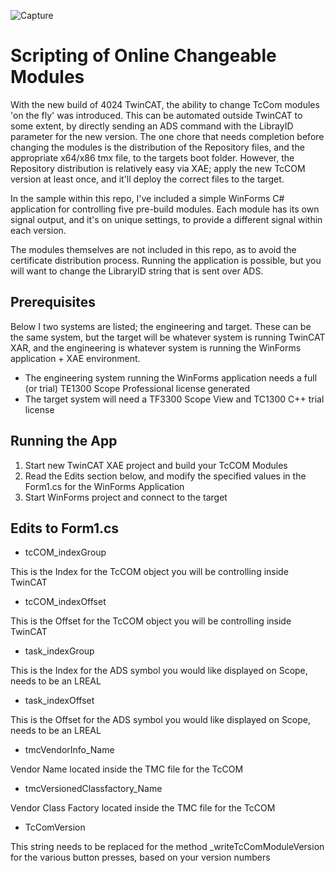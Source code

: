 ![Capture](./Pics/Capture.gif)



# Scripting of Online Changeable Modules

With the new build of 4024 TwinCAT, the ability to change TcCom modules 'on the fly' was introduced. This can be automated outside TwinCAT to some extent, by directly sending an ADS command with the LibrayID parameter for the new version. The one chore that needs completion before changing the modules is the distribution of the Repository files, and the appropriate x64/x86 tmx file, to the targets boot folder. However, the Repository distribution is relatively easy via XAE; apply the new TcCOM version at least once, and it'll deploy the correct files to the target.

In the sample within this repo, I've included a simple WinForms C# application for controlling five pre-build modules. Each module has its own signal output, and it's on unique settings, to provide a different signal within each version.

The modules themselves are not included in this repo, as to avoid the certificate distribution process. Running the application is possible, but you will want to change the LibraryID string that is sent over ADS.

## Prerequisites

Below I two systems are listed; the engineering and target. These can be the same system, but the target will be whatever system is running TwinCAT XAR, and the engineering is whatever system is running the WinForms application + XAE environment.

* The engineering system running the WinForms application needs a full (or trial) TE1300 Scope Professional license generated
* The target system will need a TF3300 Scope View and TC1300 C++ trial license

## Running the App

1. Start new TwinCAT XAE project and build your TcCOM Modules
2. Read the Edits section below, and modify the specified values in the Form1.cs for the WinForms Application
3. Start WinForms project and connect to the target

## Edits to Form1.cs

* tcCOM_indexGroup

This is the Index for the TcCOM object you will be controlling inside TwinCAT    

* tcCOM_indexOffset

This is the Offset for the TcCOM object you will be controlling inside TwinCAT

* task_indexGroup

This is the Index for the ADS symbol you would like displayed on Scope, needs to be an LREAL

* task_indexOffset

This is the Offset for the ADS symbol you would like displayed on Scope, needs to be an LREAL

* tmcVendorInfo_Name

Vendor Name located inside the TMC file for the TcCOM

* tmcVersionedClassfactory_Name

Vendor Class Factory located inside the TMC file for the TcCOM

* TcComVersion

This string needs to be replaced for the method _writeTcComModuleVersion for the various button presses, based on your version numbers
